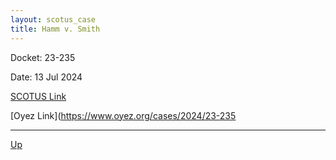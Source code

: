 ```yaml
---
layout: scotus_case
title: Hamm v. Smith
---
```


Docket: 23-235

Date: 13 Jul 2024

[SCOTUS Link](https://www.supremecourt.gov/opinions/23pdf/602us1r35_h3ci.pdf)

[Oyez Link](https://www.oyez.org/cases/2024/23-235

---

[Up](./README.md)